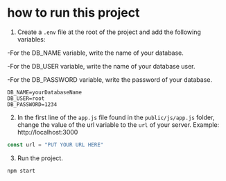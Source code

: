 # how to run this project
1. Create a `.env` file at the root of the project and add the following variables:

-For the DB_NAME variable, write the name of your database.

-For the DB_USER variable, write the name of your database user.

-For the DB_PASSWORD variable, write the password of your database.

```env
DB_NAME=yourDatabaseName
DB_USER=root
DB_PASSWORD=1234
```

2. In the first line of the `app.js` file found in the `public/js/app.js` folder, change the value of the url variable to the `url` of your server. Example: http://localhost:3000


```js
const url = "PUT YOUR URL HERE"
```

3. Run the project.
```
npm start
```
